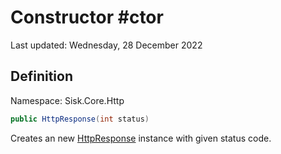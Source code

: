 # Constructor #ctor
Last updated: Wednesday, 28 December 2022

## Definition
Namespace: Sisk.Core.Http

```csharp
public HttpResponse(int status)
```

Creates an new [HttpResponse](/spec/Sisk/Core/Http/HttpResponse) instance with given status code.


